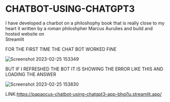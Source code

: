 # CHATBOT-USING-CHATGPT3
I have developed a charbot on a philoshophy book that is really close to my heart it written by a roman philoshpher Marcus Aurulies and build and hosted website on  
Streamlit 

FOR THE FIRST TIME THE CHAT BOT WORKED FINE 

![Screenshot 2023-02-25 153349](https://user-images.githubusercontent.com/115074006/221351260-a440d9e2-2f64-4c44-9f3a-7c37322871ed.jpg)

BUT IF I REFRESHED THE BOT IT IS SHOWING THE ERROR LIKE THIS AND LOADING THE ANSWER

![Screenshot 2023-02-25 153830](https://user-images.githubusercontent.com/115074006/221351335-4adc2a9e-26d3-4e31-89d5-135636f553b5.jpg)

LINK:https://papaocus-chatbot-using-chatgpt3-app-bhgi1u.streamlit.app/
